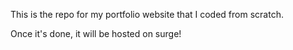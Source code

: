 This is the repo for my portfolio website that I coded from scratch.

Once it's done, it will be hosted on surge! 
